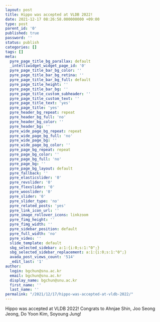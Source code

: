 ```yaml
---
layout: post
title: Hippo was accepted at VLDB 2022!
date: 2021-12-17 08:26:58.000000000 +09:00
type: post
parent_id: '0'
published: true
password: ''
status: publish
categories: []
tags: []
meta:
  pyre_page_title_bg_parallax: default
  _intelliwidget_widget_page_id: '0'
  pyre_page_title_bar_bg_color: ''
  pyre_page_title_bar_bg_retina: ''
  pyre_page_title_bar_bg_full: default
  pyre_page_title_height: ''
  pyre_page_title_bar_bg: ''
  pyre_page_title_custom_subheader: ''
  pyre_page_title_custom_text: ''
  pyre_page_title_text: 'yes'
  pyre_page_title: 'yes'
  pyre_header_bg_repeat: repeat
  pyre_header_bg_full: 'no'
  pyre_header_bg_color: ''
  pyre_header_bg: ''
  pyre_wide_page_bg_repeat: repeat
  pyre_wide_page_bg_full: 'no'
  pyre_wide_page_bg: ''
  pyre_wide_page_bg_color: ''
  pyre_page_bg_repeat: repeat
  pyre_page_bg_color: ''
  pyre_page_bg_full: 'no'
  pyre_page_bg: ''
  pyre_page_bg_layout: default
  pyre_fallback: ''
  pyre_elasticslider: '0'
  pyre_revslider: '0'
  pyre_flexslider: '0'
  pyre_wooslider: '0'
  pyre_slider: '0'
  pyre_slider_type: 'no'
  pyre_related_posts: 'yes'
  pyre_link_icon_url: ''
  pyre_image_rollover_icons: linkzoom
  pyre_fimg_height: ''
  pyre_fimg_width: ''
  pyre_sidebar_position: default
  pyre_full_width: 'no'
  pyre_video: ''
  slide_template: default
  sbg_selected_sidebar: a:1:{i:0;s:1:"0";}
  sbg_selected_sidebar_replacement: a:1:{i:0;s:1:"0";}
  avada_post_views_count: '514'
  _edit_last: '1'
author:
  login: bgchun@snu.ac.kr
  email: bgchun@snu.ac.kr
  display_name: bgchun@snu.ac.kr
  first_name: ''
  last_name: ''
permalink: "/2021/12/17/hippo-was-accepted-at-vldb-2022/"
---
```

<p>Hippo was accepted at VLDB 2022! Congrats to Ahnjae Shin, Joo Seong Jeong, Do Yoon Kim, Soyoung Jung!</p>
